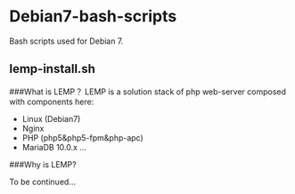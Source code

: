 Debian7-bash-scripts
====================

Bash scripts used for Debian 7.

lemp-install.sh
---------------
###What is LEMP？
LEMP is a solution stack of php web-server composed with components here:
* Linux (Debian7)
* Nginx
* PHP (php5&php5-fpm&php-apc)
* MariaDB 10.0.x
 ...

###Why is LEMP?

To be continued...
